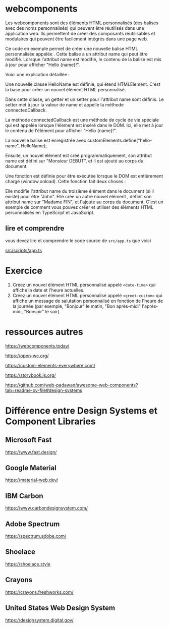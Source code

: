 # webcomponents


Les webcomponents sont des éléments HTML personnalisés (des balises avec des noms personnalisés) qui peuvent être réutilisés dans une application web. Ils permettent de créer des composants réutilisables et modulaires qui peuvent être facilement intégrés dans une page web.

Ce code en exemple permet de créer une nouvelle balise HTML personnalisée appelée <hello-name>. Cette balise a un attribut name qui peut être modifié. Lorsque l'attribut name est modifié, le contenu de la balise est mis à jour pour afficher "Hello {name}!".

Voici une explication détaillée :

Une nouvelle classe HelloName est définie, qui étend HTMLElement. C'est la base pour créer un nouvel élément HTML personnalisé.

Dans cette classe, un getter et un setter pour l'attribut name sont définis. Le setter met à jour la valeur de name et appelle la méthode connectedCallback.

La méthode connectedCallback est une méthode de cycle de vie spéciale qui est appelée lorsque l'élément est inséré dans le DOM. Ici, elle met à jour le contenu de l'élément pour afficher "Hello {name}!".

La nouvelle balise est enregistrée avec customElements.define("hello-name", HelloName);.

Ensuite, un nouvel élément <hello-name> est créé programmatiquement, son attribut name est défini sur "Monsieur DEBUT", et il est ajouté au corps du document.

Une fonction est définie pour être exécutée lorsque le DOM est entièrement chargé (window.onload). Cette fonction fait deux choses :

Elle modifie l'attribut name du troisième élément <hello-name> dans le document (si il existe) pour être "John".
Elle crée un autre nouvel élément <hello-name>, définit son attribut name sur "Madame FIN", et l'ajoute au corps du document.
C'est un exemple de comment vous pouvez créer et utiliser des éléments HTML personnalisés en TypeScript et JavaScript.

## lire et comprendre

vous devez lire et comprendre le code source de `src/app.ts` que voici

[src/scripts/app.ts](src/scripts/app.ts ":include :type=code typescript")

# Exercice

1. Créez un nouvel élément HTML personnalisé appelé `<date-time>` qui affiche la date et l'heure actuelles.
2. Créez un nouvel élément HTML personnalisé appelé `<greet-custom>` qui affiche un message de salutation personnalisé en fonction de l'heure de la journée (par exemple, "Bonjour" le matin, "Bon après-midi" l'après-midi, "Bonsoir" le soir).

# ressources autres 

https://webcomponents.today/

https://open-wc.org/

https://custom-elements-everywhere.com/

https://storybook.js.org/

https://github.com/web-padawan/awesome-web-components?tab=readme-ov-file#design-systems

# Différence entre Design Systems et Component Libraries

## Microsoft Fast

https://www.fast.design/

## Google Material

https://material-web.dev/

## IBM Carbon

https://www.carbondesignsystem.com/

## Adobe Spectrum

https://spectrum.adobe.com/

## Shoelace

https://shoelace.style

## Crayons

https://crayons.freshworks.com/


## United States Web Design System

https://designsystem.digital.gov/



